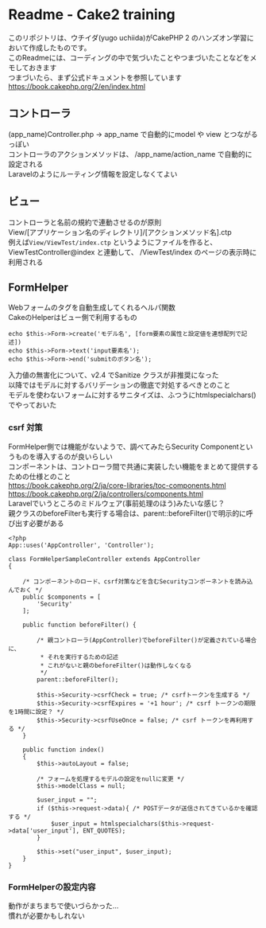 # Readme - Cake2 training
このリポジトリは、ウチイダ(yugo uchiida)がCakePHP 2 のハンズオン学習において作成したものです。  
このReadmeには、コーディングの中で気づいたことやつまづいたことなどをメモしておきます  
つまづいたら、まず公式ドキュメントを参照しています
https://book.cakephp.org/2/en/index.html

## コントローラ
(app_name)Controller.php -> app_name で自動的にmodel や view とつながるっぽい  
コントローラのアクションメソッドは、 /app_name/action_name で自動的に設定される  
Laravelのようにルーティング情報を設定しなくてよい

## ビュー
コントローラと名前の規約で連動させるのが原則  
View/[アプリケーション名のディレクトリ]/[アクションメソッド名].ctp  
例えば`View/ViewTest/index.ctp` というようにファイルを作ると、  
ViewTestController@index と連動して、 /ViewTest/index のページの表示時に利用される  

## FormHelper
Webフォームのタグを自動生成してくれるヘルパ関数  
CakeのHelperはビュー側で利用するもの
```
echo $this->Form->create('モデル名', [form要素の属性と設定値を連想配列で記述])
echo $this->Form->text('input要素名');
echo $this->Form->end('submitのボタン名');
```

入力値の無害化について、v2.4 でSanitize クラスが非推奨になった  
以降ではモデルに対するバリデーションの徹底で対処するべきとのこと  
モデルを使わないフォームに対するサニタイズは、ふつうにhtmlspecialchars()でやっておいた

### csrf 対策
FormHelper側では機能がないようで、調べてみたらSecurity Componentというものを導入するのが良いらしい  
コンポーネントは、コントローラ間で共通に実装したい機能をまとめて提供するための仕様とのこと  
https://book.cakephp.org/2/ja/core-libraries/toc-components.html  
https://book.cakephp.org/2/ja/controllers/components.html  
Laravelでいうところのミドルウェア(事前処理のほう)みたいな感じ？  
親クラスのbeforeFilterも実行する場合は、parent::beforeFilter()で明示的に呼び出す必要がある
```
<?php
App::uses('AppController', 'Controller');

class FormHelperSampleController extends AppController
{

    /* コンポーネントのロード、csrf対策などを含むSecurityコンポーネントを読み込んでおく */
    public $components = [
        'Security'
    ];

    public function beforeFilter() {

        /* 親コントローラ(AppController)でbeforeFilter()が定義されている場合に、
         * それを実行するための記述
         * これがないと親のbeforeFilter()は動作しなくなる
         */
        parent::beforeFilter();

        $this->Security->csrfCheck = true; /* csrfトークンを生成する */
        $this->Security->csrfExpires = '+1 hour'; /* csrf トークンの期限を1時間に設定？ */
        $this->Security->csrfUseOnce = false; /* csrf トークンを再利用する */
    }

    public function index()
    {    
        $this->autoLayout = false;

        /* フォームを処理するモデルの設定をnullに変更 */
        $this->modelClass = null;

        $user_input = "";
        if ($this->request->data){ /* POSTデータが送信されてきているかを確認する */
            $user_input = htmlspecialchars($this->request->data['user_input'], ENT_QUOTES);
        }

        $this->set("user_input", $user_input);
    }
}

```

### FormHelperの設定内容
動作がまちまちで使いづらかった...  
慣れが必要かもしれない

